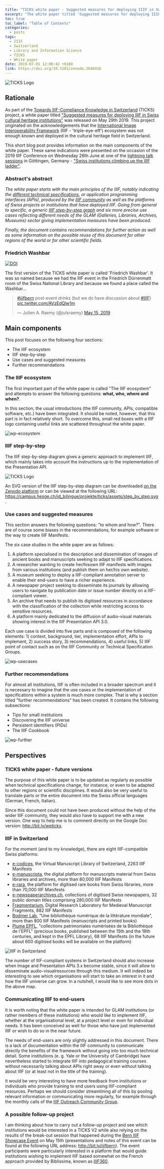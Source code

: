 ```yaml
---
title: "TICKS white paper - Suggested measures for deploying IIIF in Swiss cultural heritage institutions - Version 1.0"
excerpt: "The white paper titled 'Suggested measures for deploying IIIF in Swiss cultural heritage institutions' was published on May 29th as part of the Towards IIIF-Compliance Knowledge in Switzerland (TICKS) project. Its main parts were presented on the occasion of the 2019 IIIF Conference on Wednesday 26th June at one of the lightning talk sessions in Göttingen, Germany."
toc: true
toc_label: "Table of Contents"
categories:
  - posts
tags:
  - IIIF
  - Switzerland
  - Library and Information Science
  - TICKS
  - White paper
date: 2019-07-01 12:00:42 +0100
link: https://doi.org/10.5281/zenodo.2640416
---
```


![TICKS Logo][ticks-logo]

## Rationale

As part of the [Towards IIIF-Compliance Knowledge in Switzerland](https://campus.hesge.ch/id_bilingue/projekte/ticks/index_fr.asp) (TICKS) project, a white paper titled ["Suggested measures for deploying IIIF in Swiss cultural heritage institutions"](https://doi.org/10.5281/zenodo.2640415) was released on May 29th 2019. This project originated on the acknowledgements that the [International Image Interoperability Framework](https://iiif.io/) (IIIF - 'triple-eye-eff') ecosystem was not enough known and deployed in the cultural heritage field in Switzerland.

This short blog post provides information on the main components of the white paper. These same indications were presented on the occasion of the 2019 IIIF Conference on Wednesday 26th June at one of the [lightning talk sessions](https://iiif.io/event/2019/goettingen/wednesday/) in Göttingen, Germany - ["Swiss institutions climbing up the IIIF ladder"](https://doi.org/10.5281/zenodo.3238160). 

### Abstract's abstract

_The white paper starts with the main principles of the IIIF, notably indicating the [different technical specifications](https://iiif.io/api/), or application programming interfaces (APIs), produced by the [IIIF community](https://iiif.io/community/) as well as the platforms of Swiss projects or institutions that have deployed IIIF. Going from general to specific, a generic [IIIF step-by-step graph](https://campus.hesge.ch/id_bilingue/projekte/ticks/assets/step_by_step.svg) and six more precise use cases reflecting different needs of the GLAM (Galleries, Libraries, Archives, Museums) sector giving implementation measures have been produced._ 

_Finally, the document contains recommendations for further action as well as some information on the possible reuse of this document for other regions of the world or for other scientific fields._

### Friedrich Washbar

[![DOI](https://zenodo.org/badge/DOI/10.5281/zenodo.2640416.svg)](https://doi.org/10.5281/zenodo.2640416)

The first version of the TICKS white paper is called 'Friedrich Washbar'. It was so named because we had the IIIF event in the Friedrich Dürrenmatt room of the Swiss National Library and because we found a place called the Washbar...

<blockquote class="twitter-tweet"><p lang="en" dir="ltr"><a href="https://twitter.com/hashtag/iiifbern?src=hash&amp;ref_src=twsrc%5Etfw">#iiifbern</a> post-event drinks (but we do have discussion about <a href="https://twitter.com/hashtag/IIIF?src=hash&amp;ref_src=twsrc%5Etfw">#IIIF</a>) <a href="https://t.co/AVzEdQlw1m">pic.twitter.com/AVzEdQlw1m</a></p>&mdash; Julien A. Raemy (@julsraemy) <a href="https://twitter.com/julsraemy/status/1128690845228703744?ref_src=twsrc%5Etfw">May 15, 2019</a></blockquote> <script async src="https://platform.twitter.com/widgets.js" charset="utf-8"></script> 

## Main components 

This post focuses on the following four sections: 

- The IIIF ecosystem
- IIIF step-by-step
- Use cases and suggested measures
- Further recommendations 

### The IIIF ecosystem

The first important part of the white paper is called "The IIIF ecosystem" and attempts to answer the following questions:  **what, who, where and when?**. 

In this section, the usual introductions (the IIIF community, APIs, compatible software, etc.) have been integrated. It should be noted, however, that this part is in fact relatively short. To overcome this, small red boxes with a IIIF logo containing useful links are scattered throughout the white paper.

![wp-ecosystem][wp-ecosystem]

### IIIF step-by-step

The IIIF step-by-step diagram gives a generic approach to implement IIIF, which mainly takes into account the instructions up to the implementation of the Presentation API.

![TICKS Logo][ticks-steps]

An SVG version of the IIIF step-by-step diagram can be downloaded [on the Zenodo platform](https://zenodo.org/record/2640416/files/RAEMY_SCHNEIDER_TICKS_IIIF%20Step-by-Step_v1_1_logos.svg?download=1) or can be viewed at the following URL: <https://campus.hesge.ch/id_bilingue/projekte/ticks/assets/step_by_step.svg>. 

### Use cases and suggested measures

This section answers the following questions: "to whom and how?". There are of course some biases in the recommendations, for example software or the way to create IIIF Manifests.

The six case studies in the white paper are as follows:

1. A  platform  specialised  in  the  description and dissemination of  images of  ancient  books  and manuscripts seeking to adapt to IIIF specifications.
2. A  researcher  wanting  to  create her/hisown  IIIF  manifests   with  images   from  various institutions (and publish them on her/his own website).
3. A museum seeking to deploy a IIIF-compliant annotation server to enable their end-users to have a richer experience.
4. A  newspaper  project  seeking  to  disseminate  its  journals  by  allowing  users  to  navigate  by publication date or issue number directly on a IIIF-compliant viewer.
5. An archive that needs to publish its digitised resources in accordance with the classification of the collection while restricting access to sensitive resources.
6. A platform mainly dedicated to the diffusion of audio-visual materials showing interest in the IIIF Presentation API 3.0.

Each use case is divided into five parts and is composed of the following elements: 1) context, background, tier, implementation effort, APIs to implement, 2) success story, 3) recommendations, 4) useful links, 5) IIIF point of contact such as on the IIIF Community or Technical Specification Groups.

![wp-usecases][wp-usecases]

### Further recommendations

For almost all institutions, IIIF is often included in a broader spectrum and it is necessary to imagine that the use cases or the implementation of specifications within a system is much more complex. That is why a section titled "further recommendations" has been created. It contains the following subsections:  

* Tips for small institutions
* Discovering the IIIF universe
* Persistent identifiers (PIDs)
* The IIIF Cookbook

![wp-further][wp-further]

## Perspectives
### TICKS white paper - future versions

The purpose of this white paper is to be updated as regularly as possible when technical specifications change, for instance, or even to be adapted to other regions or scientific disciplines. It would also be very useful to translate parts or the entire document into the Swiss official languages (German, French, Italian).

Since this document could not have been produced without the help of the wider IIIF community, they would also have to support me with a new version. One way to help me is to comment directly on the Google Doc version: <http://bit.ly/wpticks>. 

### IIIF in Switzerland

For the moment (and to my knowledge), there are eight IIIF-compatible Swiss platforms: 

* [e-codices](https://e-codices.ch/), the Virtual Manuscript Library of Switzerland, 2263 IIIF Manifests
* [e-manuscripta](https://www.e-manuscripta.ch/), the digital platform for manuscripts material from Swiss libraries and archives, more than 80,000 IIIF Manifests
* [e-rara](https://www.e-rara.ch/), the platform for digitised rare books from Swiss libraries, more than 70,000 IIIF Manifests
* [e-newspaperarchives.ch](https://www.e-newspaperarchives.ch/), collections of digitised Swiss newspapers, 32 public domain titles comprising 280,000 IIIF Manifests
* [Fragmentarium](https://fragmentarium.ms/), Digital Research Laboratory for Medieval Manuscript Fragments, 882 IIIF Manifests
* [Bodmer Lab](https://bodmerlab.unige.ch/), "Une bibliothèque numérique de la littérature mondiale", more than 800 IIIF Manifests (manuscripts and printed books)
* [Plume EPFL](https://plume.epfl.ch/), "collections patrimoniales numérisées de la Bibliothèque de l'EPFL" (precious books, published between the 15th and the 18th centuries, and kept in the EPFL Library), 68 IIIF Manifests (in the future about 600 digitised books will be available on the platform)

![IIIF in Switzerland][map-switzerland]

The number of IIIF-compliant systems in Switzerland should also increase when Image and Presentation APIs 3.x become stable, since it will allow to disseminate audio-visualresources through this medium. It will indeed be interesting to see which organisations will start to take an interest in it and how the IIIF universe can grow. In a nutshell, I would like to see more dots in the above map.

### Communicating IIIF to end-users

It is worth noting that the white paper is intended for GLAM institutions (or rather members of these institutions) who would like to implement IIIF, whether at the organisational level, at a project level or even for individual needs. It has been conceived as well for those who have just implemented IIIF or wish to do so in the near future.

The needs of end-users are only slightly addressed in this document. There is a lack of documentation within the IIIF community to communicate directly the benefits of the framework without going into too much technical detail. Some institutions (e. g. Yale or the University of Cambridge) have nevertheless started to integrate IIIF into pedagogical training courses without necessarily talking about APIs right away or even without talking about IIIF (or at least not in the title of the training).  

It would be very interesting to have more feedback from institutions or individuals who provide training to end users using IIIF-compliant resources. Perhaps we should consider streamlining all of this by pooling relevant information or communicating more regularly, for example through the monthly calls of the [IIIF Outreach Community Group](https://iiif.io/community/groups/outreach/).

### A possible follow-up project

I am thinking about how to carry out a follow-up project and see which institutions would be interested in a TICKS V2 while also relying on the results of the break-out session that happened during the [Bern IIIF Showcase Event](https://campus.hesge.ch/id_bilingue/projekte/ticks/bern-iiif-showcase-event_fr.html) on May 15th (presentations and notes of this event can be found at the following URL address: <http://bit.ly/iiifbern>). The event participants were particularly interested in a platform that would guide institutions wishing to implement IIIF based somewhat on the French approach provided by Biblissima, known as [IIIF360](https://projet.biblissima.fr/en/resources/iiif-360).  

[ticks-logo]: https://julsraemy.ch/assets/images/ticks.png
[ticks-steps]: https://julsraemy.ch/assets/images/iiif-step-by-step.jpg
[map-switzerland]: https://julsraemy.ch/assets/images/iiif-map-switzerland.png 
[wp-ecosystem]: https://julsraemy.ch/assets/images/wp-ecosystem.png
[wp-usecases]: https://julsraemy.ch/assets/images/wp-usecases.png
[wp-further]: https://julsraemy.ch/assets/images/wp-further.png